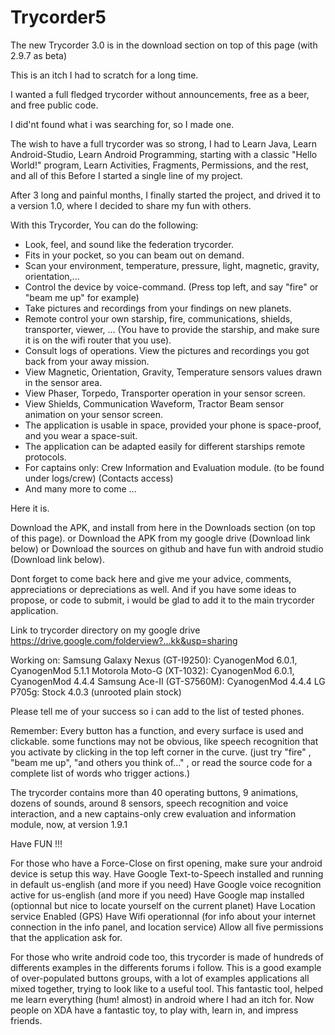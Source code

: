 # Trycorder5

The new Trycorder 3.0 is in the download section on top of this page (with 2.9.7 as beta)

This is an itch I had to scratch for a long time.

I wanted a full fledged trycorder without announcements, free as a beer, and free public code.

I did'nt found what i was searching for, so I made one. 

The wish to have a full trycorder was so strong, I had to Learn Java, Learn Android-Studio, Learn Android Programming, starting with a classic "Hello World!" program, Learn Activities, Fragments, Permissions, and the rest, and all of this Before I started a single line of my project.

After 3 long and painful months, I finally started the project, and drived it to a version 1.0, where I decided to share my fun with others.

With this Trycorder, You can do the following:
- Look, feel, and sound like the federation trycorder.
- Fits in your pocket, so you can beam out on demand.
- Scan your environment, temperature, pressure, light, magnetic, gravity, orientation,...
- Control the device by voice-command. (Press top left, and say "fire" or "beam me up" for example)
- Take pictures and recordings from your findings on new planets.
- Remote control your own starship, fire, communications, shields, transporter, viewer, ...
(You have to provide the starship, and make sure it is on the wifi router that you use).
- Consult logs of operations. View the pictures and recordings you got back from your away mission.
- View Magnetic, Orientation, Gravity, Temperature sensors values drawn in the sensor area.
- View Phaser, Torpedo, Transporter operation in your sensor screen.
- View Shields, Communication Waveform, Tractor Beam sensor animation on your sensor screen.
- The application is usable in space, provided your phone is space-proof, and you wear a space-suit.
- The application can be adapted easily for different starships remote protocols.
- For captains only: Crew Information and Evaluation module. (to be found under logs/crew) (Contacts access)
- And many more to come ...

Here it is.

Download the APK, and install from here in the Downloads section (on top of this page).
or Download the APK from my google drive (Download link below)
or Download the sources on github and have fun with android studio (Download link below).

Dont forget to come back here and give me your advice, comments, appreciations or depreciations as well.
And if you have some ideas to propose, or code to submit, i would be glad to add it to the main trycorder application.

Link to trycorder directory on my google drive https://drive.google.com/folderview?...kk&usp=sharing


Working on:
Samsung Galaxy Nexus (GT-I9250): CyanogenMod 6.0.1, CyanogenMod 5.1.1
Motorola Moto-G (XT-1032): CyanogenMod 6.0.1, CyanogenMod 4.4.4
Samsung Ace-II (GT-S7560M): CyanogenMod 4.4.4
LG P705g: Stock 4.0.3 (unrooted plain stock)


Please tell me of your success so i can add to the list of tested phones.

Remember: Every button has a function, and every surface is used and clickable. some functions may not be obvious, like speech recognition that you activate by clicking in the top left corner in the curve. (just try "fire" , "beam me up", "and others you think of..." , or read the source code for a complete list of words who trigger actions.)

The trycorder contains more than 40 operating buttons, 9 animations, dozens of sounds, around 8 sensors, speech recognition and voice interaction, and a new captains-only crew evaluation and information module, now, at version 1.9.1

Have FUN !!! 

For those who have a Force-Close on first opening, make sure your android device is setup this way.
Have Google Text-to-Speech installed and running in default us-english (and more if you need)
Have Google voice recognition active for us-english (and more if you need)
Have Google map installed (optionnal but nice to locate yourself on the current planet)
Have Location service Enabled (GPS)
Have Wifi operationnal (for info about your internet connection in the info panel, and location service)
Allow all five permissions that the application ask for.

For those who write android code too, this trycorder is made of hundreds of differents examples
in the differents forums i follow. This is a good example of over-populated buttons groups, with a lot of
examples applications all mixed together, trying to look like to a useful tool.
This fantastic tool, helped me learn everything (hum! almost) in android where I had an itch for.
Now people on XDA have a fantastic toy, to play with, learn in, and impress friends.



